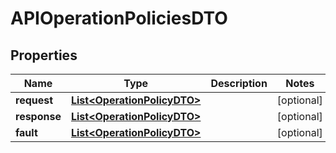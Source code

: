 

# APIOperationPoliciesDTO

## Properties

Name | Type | Description | Notes
------------ | ------------- | ------------- | -------------
**request** | [**List&lt;OperationPolicyDTO&gt;**](OperationPolicyDTO.md) |  |  [optional]
**response** | [**List&lt;OperationPolicyDTO&gt;**](OperationPolicyDTO.md) |  |  [optional]
**fault** | [**List&lt;OperationPolicyDTO&gt;**](OperationPolicyDTO.md) |  |  [optional]




